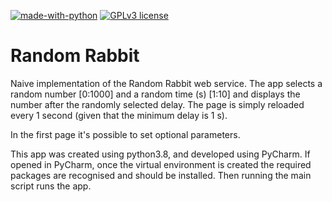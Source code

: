 [![made-with-python](https://img.shields.io/badge/Made%20with-Python-1f425f.svg)](https://www.python.org/)
[![GPLv3 license](https://img.shields.io/badge/License-GPLv3-blue.svg)](https://github.com/cunyap/codevscovid19_app/blob/master/LICENSE)

# Random Rabbit

Naive implementation of the Random Rabbit web service. 
The app selects a random number [0:1000] and a random time (s) [1:10] and
displays the number after the randomly selected delay. The page is
simply reloaded every 1 second (given that the minimum delay is 1 s).

In the first page it's possible to set optional parameters.

This app was created using python3.8, and developed using PyCharm. 
If opened in PyCharm, once the virtual environment is created the required
packages are recognised and should be installed.
Then running the main script runs the app.